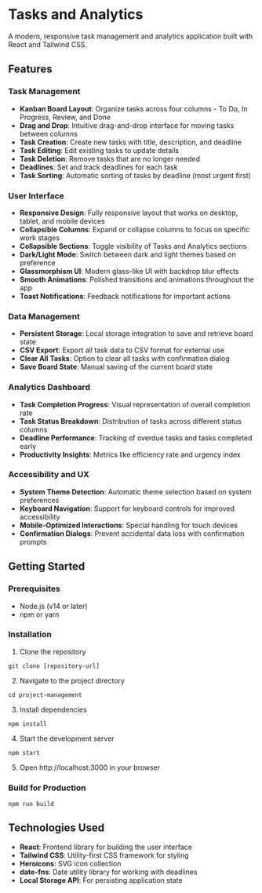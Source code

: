 # Tasks and Analytics

A modern, responsive task management and analytics application built with React and Tailwind CSS.

## Features

### Task Management
- **Kanban Board Layout**: Organize tasks across four columns - To Do, In Progress, Review, and Done
- **Drag and Drop**: Intuitive drag-and-drop interface for moving tasks between columns
- **Task Creation**: Create new tasks with title, description, and deadline
- **Task Editing**: Edit existing tasks to update details
- **Task Deletion**: Remove tasks that are no longer needed
- **Deadlines**: Set and track deadlines for each task
- **Task Sorting**: Automatic sorting of tasks by deadline (most urgent first)

### User Interface
- **Responsive Design**: Fully responsive layout that works on desktop, tablet, and mobile devices
- **Collapsible Columns**: Expand or collapse columns to focus on specific work stages
- **Collapsible Sections**: Toggle visibility of Tasks and Analytics sections
- **Dark/Light Mode**: Switch between dark and light themes based on preference
- **Glassmorphism UI**: Modern glass-like UI with backdrop blur effects
- **Smooth Animations**: Polished transitions and animations throughout the app
- **Toast Notifications**: Feedback notifications for important actions

### Data Management
- **Persistent Storage**: Local storage integration to save and retrieve board state
- **CSV Export**: Export all task data to CSV format for external use
- **Clear All Tasks**: Option to clear all tasks with confirmation dialog
- **Save Board State**: Manual saving of the current board state

### Analytics Dashboard
- **Task Completion Progress**: Visual representation of overall completion rate
- **Task Status Breakdown**: Distribution of tasks across different status columns
- **Deadline Performance**: Tracking of overdue tasks and tasks completed early
- **Productivity Insights**: Metrics like efficiency rate and urgency index

### Accessibility and UX
- **System Theme Detection**: Automatic theme selection based on system preferences
- **Keyboard Navigation**: Support for keyboard controls for improved accessibility
- **Mobile-Optimized Interactions**: Special handling for touch devices
- **Confirmation Dialogs**: Prevent accidental data loss with confirmation prompts

## Getting Started

### Prerequisites
- Node.js (v14 or later)
- npm or yarn

### Installation

1. Clone the repository
```
git clone [repository-url]
```

2. Navigate to the project directory
```
cd project-management
```

3. Install dependencies
```
npm install
```

4. Start the development server
```
npm start
```

5. Open http://localhost:3000 in your browser

### Build for Production
```
npm run build
```

## Technologies Used

- **React**: Frontend library for building the user interface
- **Tailwind CSS**: Utility-first CSS framework for styling
- **Heroicons**: SVG icon collection
- **date-fns**: Date utility library for working with deadlines
- **Local Storage API**: For persisting application state 
